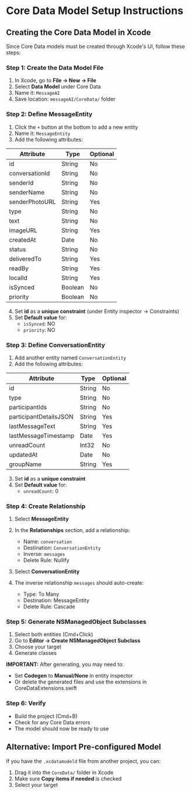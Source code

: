# Core Data Model Setup Instructions

## Creating the Core Data Model in Xcode

Since Core Data models must be created through Xcode's UI, follow these steps:

### Step 1: Create the Data Model File

1. In Xcode, go to **File → New → File**
2. Select **Data Model** under Core Data
3. Name it: `MessageAI`
4. Save location: `messageAI/CoreData/` folder

### Step 2: Define MessageEntity

1. Click the `+` button at the bottom to add a new entity
2. Name it: `MessageEntity`
3. Add the following attributes:

| Attribute | Type | Optional |
|-----------|------|----------|
| id | String | No |
| conversationId | String | No |
| senderId | String | No |
| senderName | String | No |
| senderPhotoURL | String | Yes |
| type | String | No |
| text | String | No |
| imageURL | String | Yes |
| createdAt | Date | No |
| status | String | No |
| deliveredTo | String | Yes |
| readBy | String | Yes |
| localId | String | Yes |
| isSynced | Boolean | No |
| priority | Boolean | No |

4. Set **id** as a **unique constraint** (under Entity inspector → Constraints)
5. Set **Default value** for:
   - `isSynced`: NO
   - `priority`: NO

### Step 3: Define ConversationEntity

1. Add another entity named `ConversationEntity`
2. Add the following attributes:

| Attribute | Type | Optional |
|-----------|------|----------|
| id | String | No |
| type | String | No |
| participantIds | String | No |
| participantDetailsJSON | String | Yes |
| lastMessageText | String | Yes |
| lastMessageTimestamp | Date | Yes |
| unreadCount | Int32 | No |
| updatedAt | Date | No |
| groupName | String | Yes |

3. Set **id** as a **unique constraint**
4. Set **Default value** for:
   - `unreadCount`: 0

### Step 4: Create Relationship

1. Select **MessageEntity**
2. In the **Relationships** section, add a relationship:
   - Name: `conversation`
   - Destination: `ConversationEntity`
   - Inverse: `messages`
   - Delete Rule: Nullify

3. Select **ConversationEntity**
4. The inverse relationship `messages` should auto-create:
   - Type: To Many
   - Destination: MessageEntity
   - Delete Rule: Cascade

### Step 5: Generate NSManagedObject Subclasses

1. Select both entities (Cmd+Click)
2. Go to **Editor → Create NSManagedObject Subclass**
3. Choose your target
4. Generate classes

**IMPORTANT:** After generating, you may need to:
- Set **Codegen** to **Manual/None** in entity inspector
- Or delete the generated files and use the extensions in CoreDataExtensions.swift

### Step 6: Verify

- Build the project (Cmd+B)
- Check for any Core Data errors
- The model should now be ready to use

## Alternative: Import Pre-configured Model

If you have the `.xcdatamodeld` file from another project, you can:
1. Drag it into the `CoreData/` folder in Xcode
2. Make sure **Copy items if needed** is checked
3. Select your target

